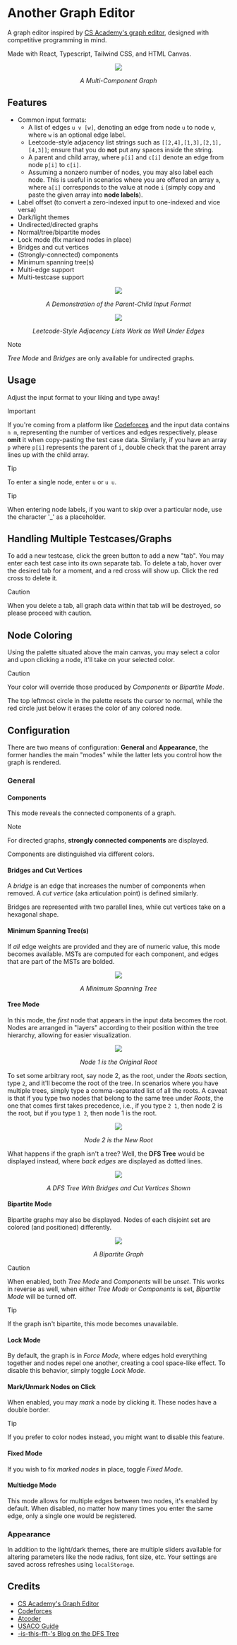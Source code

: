 # Another Graph Editor

A graph editor inspired by [CS Academy's graph editor](https://csacademy.com/app/graph_editor/),
designed with competitive programming in mind.

Made with React, Typescript, Tailwind CSS, and HTML Canvas.

<p align="center">
    <img src="screenshots/main.png?" />
</p>

<p align="center">
<em>A Multi-Component Graph</em>
</p>

## Features

- Common input formats:
  - A list of edges `u v [w]`, denoting an edge from node `u` to node `v`, where
  `w` is an optional edge label.
  - Leetcode-style adjacency list strings such as `[[2,4],[1,3],[2,1],[4,3]]`;
  ensure that you do **not** put any spaces inside the string.
  - A parent and child array, where `p[i]` and `c[i]` denote an edge from
  node `p[i]` to `c[i]`.
  - Assuming a nonzero number of nodes, you may also label each node. This
  is useful in scenarios where you are offered an array `a`, where `a[i]`
  corresponds to the value at node `i` (simply copy and paste the given array into
  **node labels**).
- Label offset (to convert a zero-indexed input to one-indexed and vice versa)
- Dark/light themes
- Undirected/directed graphs
- Normal/tree/bipartite modes
- Lock mode (fix marked nodes in place)
- Bridges and cut vertices
- (Strongly-connected) components
- Minimum spanning tree(s)
- Multi-edge support
- Multi-testcase support

<p align="center">
    <img src="screenshots/parentChild.png?" />
</p>

<p align="center">
<em>A Demonstration of the Parent-Child Input Format</em>
</p>

<p align="center">
    <img src="screenshots/leetcode.png?" />
</p>

<p align="center">
<em>Leetcode-Style Adjacency Lists Work as Well Under Edges</em>
</p>

> [!NOTE]
> *Tree Mode* and *Bridges* are only available for undirected graphs.

## Usage

Adjust the input format to your liking and type away!

> [!IMPORTANT]
> If you're coming from a platform like [Codeforces](https://codeforces.com/)
> and the input data contains `n m`, representing the number of vertices and
> edges respectively, please **omit** it when copy-pasting the test case data.
> Similarly, if you have an array `p` where `p[i]` represents the parent of `i`,
> double check that the parent array lines up with the child array.

> [!TIP]
> To enter a single node, enter `u` or `u u`.

> [!TIP]
> When entering node labels, if you want to skip over a particular node,
> use the character '_' as a placeholder.

## Handling Multiple Testcases/Graphs

To add a new testcase, click the green button to add a new "tab". You
may enter each test case into its own separate tab. To delete a tab, hover
over the desired tab for a moment, and a red cross will show up. Click
the red cross to delete it.

> [!CAUTION]
> When you delete a tab, all graph data within that tab will be destroyed,
> so please proceed with caution.

## Node Coloring

Using the palette situated above the main canvas, you may select a color
and upon clicking a node, it'll take on your selected color.

> [!CAUTION]
> Your color will override those produced by *Components* or *Bipartite Mode*.

The top leftmost circle in the palette resets the cursor to normal, while
the red circle just below it erases the color of any colored node.

## Configuration

There are two means of configuration: **General** and **Appearance**, the
former handles the main "modes" while the latter lets you control how
the graph is rendered.

### General

#### Components
This mode reveals the connected components of a graph.

> [!NOTE]
> For directed graphs, **strongly connected components** are displayed.

Components are distinguished via different colors.

#### Bridges and Cut Vertices

A *bridge* is an edge that increases the number of components when removed.
A *cut vertice* (aka articulation point) is defined similarly.

Bridges are represented with two parallel lines, while cut vertices take
on a hexagonal shape.

#### Minimum Spanning Tree(s)

If *all* edge weights are provided and they are of numeric value, this mode
becomes available. MSTs are computed for each component, and edges that
are part of the MSTs are bolded.

<p align="center">
    <img src="screenshots/mst.png?" />
</p>

<p align="center">
<em>A Minimum Spanning Tree</em>
</p>

#### Tree Mode

In this mode, the *first* node that appears in the input data becomes the root.
Nodes are arranged in "layers" according to their position within the tree
hierarchy, allowing for easier visualization.

<p align="center">
    <img src="screenshots/twoRootBefore.png?" />
</p>

<p align="center">
<em>Node 1 is the Original Root</em>
</p>

To set some arbitrary root, say node 2, as the root, under the *Roots*
section, type `2`, and it'll become the root of the tree. In scenarios where
you have multiple trees, simply type a comma-separated list of all the roots.
A caveat is that if you type two nodes that belong to the same tree under
*Roots*, the one that comes first takes precedence, i.e., if you type
`2 1`, then node 2 is the root, but if you type `1 2`, then node 1 is the root.

<p align="center">
    <img src="screenshots/twoRootAfter.png?" />
</p>

<p align="center">
<em>Node 2 is the New Root</em>
</p>

What happens if the graph isn't a tree? Well, the **DFS Tree** would be
displayed instead, where *back edges* are displayed as dotted lines.

<p align="center">
    <img src="screenshots/dfsTree.png?" />
</p>

<p align="center">
<em>A DFS Tree With Bridges and Cut Vertices Shown</em>
</p>

#### Bipartite Mode

Bipartite graphs may also be displayed. Nodes of each disjoint set are
colored (and positioned) differently.

<p align="center">
    <img src="screenshots/bipartite.png?" />
</p>

<p align="center">
<em>A Bipartite Graph</em>
</p>

> [!CAUTION]
> When enabled, both *Tree Mode* and *Components* will be *unset*. This works
> in reverse as well, when either *Tree Mode* or *Components* is set, *Bipartite
> Mode* will be turned off.

> [!TIP]
> If the graph isn't bipartite, this mode becomes unavailable.

#### Lock Mode

By default, the graph is in *Force Mode*, where edges hold everything together
and nodes repel one another, creating a cool space-like effect. To disable
this behavior, simply toggle *Lock Mode*.

#### Mark/Unmark Nodes on Click

When enabled, you may *mark* a node by clicking it. These nodes have a double
border.

> [!TIP]
> If you prefer to color nodes instead, you might want to disable this
> feature.

#### Fixed Mode

If you wish to fix *marked nodes* in place, toggle *Fixed Mode*.

#### Multiedge Mode

This mode allows for multiple edges between two nodes, it's enabled by
default. When disabled, no matter how many times you enter the same edge,
only a single one would be registered.

### Appearance

In addition to the light/dark themes, there are multiple sliders available
for altering parameters like the node radius, font size, etc. Your settings
are saved across refreshes using `localStorage`.

## Credits

- [CS Academy's Graph Editor](https://csacademy.com/app/graph_editor/)
- [Codeforces](https://codeforces.com/)
- [Atcoder](https://atcoder.jp/)
- [USACO Guide](https://usaco.guide/)
- [-is-this-fft-'s Blog on the DFS Tree](https://codeforces.com/blog/entry/68138)
